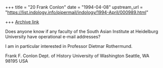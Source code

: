 +++
title = "20 Frank Conlon"
date = "1994-04-08"
upstream_url = "https://list.indology.info/pipermail/indology/1994-April/000989.html"

+++
[Archive link](https://list.indology.info/pipermail/indology/1994-April/000989.html)

Does anyone know if any faculty of the South Asian Institute at 
Heidelburg University have operational e-mail addresses?

I am in particular interested in Professor Dietmar Rothermund.

Frank F. Conlon
Dept. of History
University of Washington
Seattle, WA 98195 USA
<conlon at u.washington.edu>





